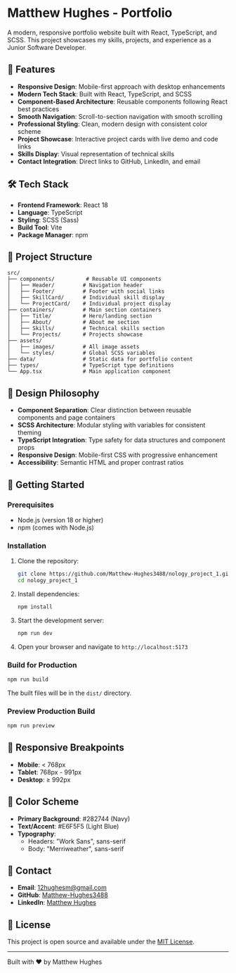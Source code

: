 # Matthew Hughes - Portfolio

A modern, responsive portfolio website built with React, TypeScript, and SCSS. This project showcases my skills, projects, and experience as a Junior Software Developer.

## 🚀 Features

- **Responsive Design**: Mobile-first approach with desktop enhancements
- **Modern Tech Stack**: Built with React, TypeScript, and SCSS
- **Component-Based Architecture**: Reusable components following React best practices
- **Smooth Navigation**: Scroll-to-section navigation with smooth scrolling
- **Professional Styling**: Clean, modern design with consistent color scheme
- **Project Showcase**: Interactive project cards with live demo and code links
- **Skills Display**: Visual representation of technical skills
- **Contact Integration**: Direct links to GitHub, LinkedIn, and email

## 🛠️ Tech Stack

- **Frontend Framework**: React 18
- **Language**: TypeScript
- **Styling**: SCSS (Sass)
- **Build Tool**: Vite
- **Package Manager**: npm

## 📁 Project Structure

```
src/
├── components/          # Reusable UI components
│   ├── Header/         # Navigation header
│   ├── Footer/         # Footer with social links
│   ├── SkillCard/      # Individual skill display
│   └── ProjectCard/    # Individual project display
├── containers/         # Main section containers
│   ├── Title/          # Hero/landing section
│   ├── About/          # About me section
│   ├── Skills/         # Technical skills section
│   └── Projects/       # Projects showcase
├── assets/
│   ├── images/         # All image assets
│   └── styles/         # Global SCSS variables
├── data/               # Static data for portfolio content
├── types/              # TypeScript type definitions
└── App.tsx             # Main application component
```

## 🎨 Design Philosophy

- **Component Separation**: Clear distinction between reusable components and page containers
- **SCSS Architecture**: Modular styling with variables for consistent theming
- **TypeScript Integration**: Type safety for data structures and component props
- **Responsive Design**: Mobile-first CSS with progressive enhancement
- **Accessibility**: Semantic HTML and proper contrast ratios

## 🚀 Getting Started

### Prerequisites

- Node.js (version 18 or higher)
- npm (comes with Node.js)

### Installation

1. Clone the repository:
   ```bash
   git clone https://github.com/Matthew-Hughes3488/nology_project_1.git
   cd nology_project_1
   ```

2. Install dependencies:
   ```bash
   npm install
   ```

3. Start the development server:
   ```bash
   npm run dev
   ```

4. Open your browser and navigate to `http://localhost:5173`

### Build for Production

```bash
npm run build
```

The built files will be in the `dist/` directory.

### Preview Production Build

```bash
npm run preview
```

## 📱 Responsive Breakpoints

- **Mobile**: < 768px
- **Tablet**: 768px - 991px
- **Desktop**: ≥ 992px

## 🎨 Color Scheme

- **Primary Background**: #282744 (Navy)
- **Text/Accent**: #E6F5F5 (Light Blue)
- **Typography**: 
  - Headers: "Work Sans", sans-serif
  - Body: "Merriweather", sans-serif

## 📧 Contact

- **Email**: [12hughesm@gmail.com](mailto:12hughesm@gmail.com)
- **GitHub**: [Matthew-Hughes3488](https://github.com/Matthew-Hughes3488)
- **LinkedIn**: [Matthew Hughes](https://www.linkedin.com/in/matthew-hughes-5716ab23b/)

## 📝 License

This project is open source and available under the [MIT License](LICENSE).

---

Built with ❤️ by Matthew Hughes
